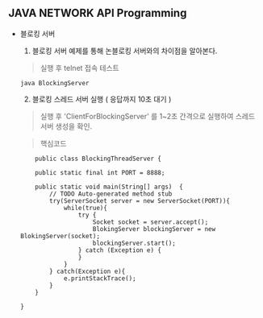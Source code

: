 JAVA NETWORK API Programming
----------------------------

 * 블로킹 서버
 
	1. 블로킹 서버 예제를 통해 논블로킹 서버와의 차이점을 알아본다.
	
	> 실행 후 telnet 접속 테스트
	~~~~
	java BlockingServer
	~~~~

	2. 블로킹 스레드 서버 실행 ( 응답까지 10초 대기 )
	
	> 실행 후 'ClientForBlockingServer' 를 1~2초 간격으로 실행하여 스레드 서버 생성을 확인.
	
	> 핵심코드
	~~~~
		public class BlockingThreadServer {
	
		public static final int PORT = 8888;
		
		public static void main(String[] args)  {
			// TODO Auto-generated method stub
			try(ServerSocket server = new ServerSocket(PORT)){
				while(true){
					try {
						Socket socket = server.accept();
						BlokingServer blockingServer = new BlokingServer(socket);
						blockingServer.start();
					} catch (Exception e) {
					}
				}
			} catch(Exception e){
				e.printStackTrace();
			}
		}
	
	} 
	~~~~
